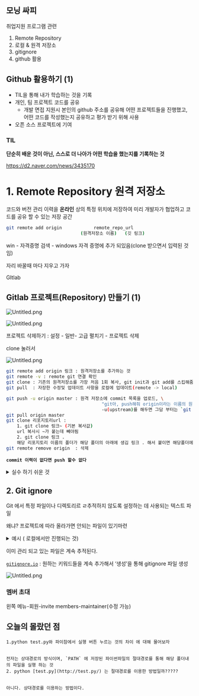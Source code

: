 
## 모닝 싸피


취업지원 프로그램 관련

1. Remote Repository
2. 로컬 & 원격 저장소
3. gitignore
4. github 활용

## Github 활용하기 (1)
- TIL을 통해 내가 학습하는 것을 기록
- 개인, 팀 프로젝트 코드를 공유
	- 개발 면접 지원시 본인의 github 주소를 공유해 어떤 프로젝트들을 진행했고, 어떤 코드를 작성했는지 공유하고 평가 받기 위해 사용
- 오픈 소스 프로젝트에 기여

### TIL


**단순히 배운 것이 아닌, 스스로 더 나아가 어떤 학습을 했는지를 기록하는 것**


https://d2.naver.com/news/3435170


# 1. Remote Repository 원격 저장소


코드와 버전 관리 이력을 **온라인** 상의 특정 위치에 저장하여 미리 개발자가 협업하고 코드를 공유 할 수 있는 저장 공간


```bash
git remote add origin            remote_repo_url
							(원격저장소 이름)   (깃 링크)

```


win - 자격증명 검색 - windows 자격 증명에 추가 되있음(clone 받으면서 입력된 것임)


자리 바꿀때 마다 지우고 가자


GItlab


## Gitlab 프로젝트(Repository) 만들기 (1)

![Untitled.png](https://prod-files-secure.s3.us-west-2.amazonaws.com/526b4b2f-52a7-472d-89c7-355bd22a00f0/60865611-2a53-4805-9c15-0560b892ad21/Untitled.png?X-Amz-Algorithm=AWS4-HMAC-SHA256&X-Amz-Content-Sha256=UNSIGNED-PAYLOAD&X-Amz-Credential=AKIAT73L2G45HZZMZUHI%2F20240113%2Fus-west-2%2Fs3%2Faws4_request&X-Amz-Date=20240113T084413Z&X-Amz-Expires=3600&X-Amz-Signature=a02273a739ea202b1733cfec67596f3d94023399b3ffec397453928d0b810d5e&X-Amz-SignedHeaders=host&x-id=GetObject)


![Untitled.png](https://prod-files-secure.s3.us-west-2.amazonaws.com/526b4b2f-52a7-472d-89c7-355bd22a00f0/dd9dd783-b767-4f85-954d-3e1186c50aff/Untitled.png?X-Amz-Algorithm=AWS4-HMAC-SHA256&X-Amz-Content-Sha256=UNSIGNED-PAYLOAD&X-Amz-Credential=AKIAT73L2G45HZZMZUHI%2F20240113%2Fus-west-2%2Fs3%2Faws4_request&X-Amz-Date=20240113T084413Z&X-Amz-Expires=3600&X-Amz-Signature=bc3b17879ce730437c9acb5ca49f66ea36bb5805252860b16cd0ec2b4b4e8ce5&X-Amz-SignedHeaders=host&x-id=GetObject)


프로젝트 삭제하기 : 설정 - 일반- 고급 펼치기 - 프로젝트 삭제


clone 눌러서 


![Untitled.png](https://prod-files-secure.s3.us-west-2.amazonaws.com/526b4b2f-52a7-472d-89c7-355bd22a00f0/98b66a2c-1f98-439b-ac59-22de50bb42ef/Untitled.png?X-Amz-Algorithm=AWS4-HMAC-SHA256&X-Amz-Content-Sha256=UNSIGNED-PAYLOAD&X-Amz-Credential=AKIAT73L2G45HZZMZUHI%2F20240113%2Fus-west-2%2Fs3%2Faws4_request&X-Amz-Date=20240113T084412Z&X-Amz-Expires=3600&X-Amz-Signature=0cf0c7bc7fcd4d919be2826dc0c0de2e848f6a62aea39579c7dd455a7516ba55&X-Amz-SignedHeaders=host&x-id=GetObject)


```bash
git remote add origin 링크 : 원격저장소를 추가하는 것
git remote -v : remote git 연결 확인
git clone : 기존의 원격저장소를 가장 처음 1회 복사, git init과 git add를 스킵해줌
git pull  : 자장한 수정및 업데이트 사항을 로컬에 업데이트(remote -> local)

git push -u origin master : 원격 저장소에 commit 목록을 업로드, \
									"git아, push해줘 origin이라는 이름의 원격 저장소에 master라는 이름으로!!"
									-u(upstream)를 해두면 그담 부터는 `git push` 만 써도 되게 해줌
git pull origin master
git clone 리포지토리url : 
	1. git clone 링크~ (기본 복사값)
	url 복사시 ~가 붙는데 빼야됨
	2. git clone 링크 .
	해당 리포지토리 이름의 폴더가 해당 폴더의 아래에 생김 링크 . 해서 붙이면 해당폴더에 파일들 다운됨
git remote remove origin  : 삭제
```


**`commit 이력이 없다면 push 할수 없다`**

<details>
<summary>실수 하기 쉬운 것</summary>
1. 프로젝트 생성 시 Initialize repository with a README 체크 시

	readme 파일 생성됨, 로컬의 repository에 `.md` 파일이 있을 경우 충돌이 생김

2. git clone 없이 할 경우

	fatal 발생


</details>


## 2. Git ignore


Git 에서 특정 파일이나 디렉토리르 ㄹ추적하지 않도록 설정하는 데 사용되는 텍스트 파일


왜냐? 프로젝트에 따라 올라가면 안되는 파일이 있기마련

<details>
<summary>예시 ( 로컬에서만 진행되는 것)</summary>
1. .gitignore 파일 생성(파일명 앞에  ‘.’ 입력, 확장자 없음)
2. a와 b 이름을 가진 텍스트 파일 생성
3. gitignore(텍스트 파일 내부)에 a.txt 작성
4. git init
5. git status

</details>


이미 관리 되고 있는 파일은 계속 추적된다.


[`gitignore.io`](http://gitignore.io/) : 원하는 키워드들을 계속 추가해서 ‘생성’을 통해 gitignore 파일 생성


![Untitled.png](https://prod-files-secure.s3.us-west-2.amazonaws.com/526b4b2f-52a7-472d-89c7-355bd22a00f0/1d08f386-8049-47f5-abfd-7769d185a9ac/Untitled.png?X-Amz-Algorithm=AWS4-HMAC-SHA256&X-Amz-Content-Sha256=UNSIGNED-PAYLOAD&X-Amz-Credential=AKIAT73L2G45HZZMZUHI%2F20240113%2Fus-west-2%2Fs3%2Faws4_request&X-Amz-Date=20240113T084412Z&X-Amz-Expires=3600&X-Amz-Signature=848f2cc486f0ceddee29e992149f6335650583151125585deff165e706016f39&X-Amz-SignedHeaders=host&x-id=GetObject)


### 멤버 초대


왼쪽 메뉴-회원-invite members-maintainer(수정 가능)


## 오늘의 몰랐던 점


	1.python test.py와 파이참에서 실행 버튼 누르는 것의 차이 에 대해 물어보자


	전자는 상대경로의 방식이며, `PATH` 에 저장된 파이썬파일의 절대경로를 통해 해당 폴더내의 파일을 실행 하는 것
	2. python [test.py](http://test.py/) 는 절대경로를 이용한 방법일까?????


	아니다. 상대경로를 이용하는 방법이다.

